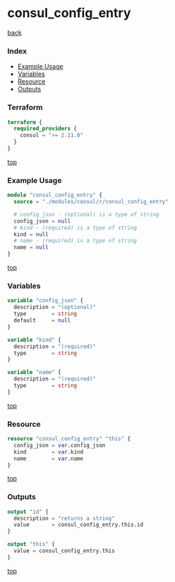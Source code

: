 # consul_config_entry

[back](../consul.md)

### Index

- [Example Usage](#example-usage)
- [Variables](#variables)
- [Resource](#resource)
- [Outputs](#outputs)

### Terraform

```terraform
terraform {
  required_providers {
    consul = ">= 2.11.0"
  }
}
```

[top](#index)

### Example Usage

```terraform
module "consul_config_entry" {
  source = "./modules/consul/r/consul_config_entry"

  # config_json - (optional) is a type of string
  config_json = null
  # kind - (required) is a type of string
  kind = null
  # name - (required) is a type of string
  name = null
}
```

[top](#index)

### Variables

```terraform
variable "config_json" {
  description = "(optional)"
  type        = string
  default     = null
}

variable "kind" {
  description = "(required)"
  type        = string
}

variable "name" {
  description = "(required)"
  type        = string
}
```

[top](#index)

### Resource

```terraform
resource "consul_config_entry" "this" {
  config_json = var.config_json
  kind        = var.kind
  name        = var.name
}
```

[top](#index)

### Outputs

```terraform
output "id" {
  description = "returns a string"
  value       = consul_config_entry.this.id
}

output "this" {
  value = consul_config_entry.this
}
```

[top](#index)
